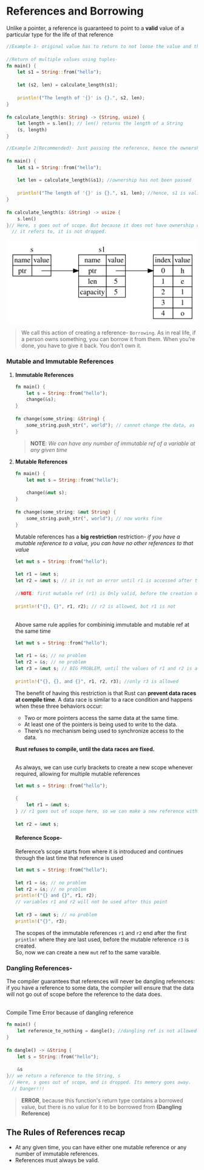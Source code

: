 # References and Borrowing

 Unlike a pointer, a reference is guaranteed to point to a **valid** value of a particular type for the life of that reference

```rs
//Example 1- original value has to return to not loose the value and the ownership

//Return of multiple values using tuples-
fn main() {
    let s1 = String::from("hello");

    let (s2, len) = calculate_length(s1);

    println!("The length of '{}' is {}.", s2, len);
}

fn calculate_length(s: String) -> (String, usize) {
    let length = s.len(); // len() returns the length of a String
    (s, length)
}
```

```rs
//Example 2(Recommended)- Just passing the reference, hence the ownership is not passed as the parameter with it

fn main() {
    let s1 = String::from("hello");

    let len = calculate_length(&s1); //ownership has not been passed

    println!("The length of '{}' is {}.", s1, len); //hence, s1 is valid
}

fn calculate_length(s: &String) -> usize {
    s.len()
}// Here, s goes out of scope. But because it does not have ownership of what
  // it refers to, it is not dropped.
```
<img src='./figures/ReferenceInMemory.jpg'>

> We call this action of creating a reference- `Borrowing`. As in real life, if a person owns something, you can borrow it from them. When you’re done, you have to give it back. You don’t own it.

### Mutable and Immutable References
1. **Immutable References**
    ```rs
    fn main() {
        let s = String::from("hello");
        change(&s);
    }

    fn change(some_string: &String) {
        some_string.push_str(", world"); // cannot change the data, as some_string is an immutable ref
    }
    ```
    > **NOTE**: *We can have any number of immutable ref of a variable at any given time*

2. **Mutable References**
    ```rs
    fn main() {
        let mut s = String::from("hello");

        change(&mut s);
    }
    
    fn change(some_string: &mut String) {
        some_string.push_str(", world"); // now works fine
    }
    ```

    Mutable references has a **big restriction** restriction-  *if you have a mutable reference to a value, you can have no other references to that value*
    ```rs
    let mut s = String::from("hello");

    let r1 = &mut s;
    let r2 = &mut s; // it is not an error until r1 is accessed after this line (ofcourse Not recommended)

    //NOTE: first mutable ref (r1) is Only valid, before the creation of new reference of the same data (i.e r2)

    println!("{}, {}", r1, r2); // r2 is allowed, but r1 is not
    ```
    <br>
    Above same rule applies for combininig immutable and mutable ref at the same time

    ```rs
    let mut s = String::from("hello");

    let r1 = &s; // no problem
    let r2 = &s; // no problem
    let r3 = &mut s; // BIG PROBLEM, until the values of r1 and r2 is accessed after this line

    println!("{}, {}, and {}", r1, r2, r3); //only r3 is allowed

    ```
    The benefit of having this restriction is that Rust can **prevent data races at compile time**. A data race is similar to a race condition and happens when these three behaviors occur:

    - Two or more pointers access the same data at the same time.
    - At least one of the pointers is being used to write to the data.
    - There’s no mechanism being used to synchronize access to the data.

    **Rust refuses to compile, until the data races are fixed.**

    <br>
    As always, we can use curly brackets to create a new scope whenever required, allowing for multiple mutable references

    ```rs
    let mut s = String::from("hello");

    {
        let r1 = &mut s;
    } // r1 goes out of scope here, so we can make a new reference with no problems.

    let r2 = &mut s;
    ```

    #### Reference Scope-  
    Reference’s scope starts from where it is introduced and continues through the last time that reference is used
    ```rs
    let mut s = String::from("hello");

    let r1 = &s; // no problem
    let r2 = &s; // no problem
    println!("{} and {}", r1, r2);
    // variables r1 and r2 will not be used after this point

    let r3 = &mut s; // no problem
    println!("{}", r3);
    ```
    The scopes of the immutable references `r1` and `r2` end after the first `println!` where they are last used, before the mutable reference `r3` is created.  
    So, now we can create a new `mut` ref to the same varaible.

### Dangling References- 

The compiler guarantees that references will never be dangling references: if you have a reference to some data, the compiler will ensure that the data will not go out of scope before the reference to the data does.

<br>
Compile Time Error because of dangling reference

```rs
fn main() {
    let reference_to_nothing = dangle(); //dangling ref is not allowed
}

fn dangle() -> &String {
    let s = String::from("hello");

    &s
}// we return a reference to the String, s
 // Here, s goes out of scope, and is dropped. Its memory goes away.
  // Danger!!!
```
>**ERROR**, because this function's return type contains a borrowed value, but there is no value for it to be borrowed from **(Dangling Reference)**

## The Rules of References recap

- At any given time, you can have either one mutable reference or any number of immutable references.
- References must always be valid.
